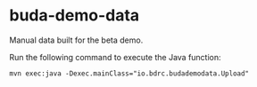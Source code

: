 # buda-demo-data

Manual data built for the beta demo.

Run the following command to execute the Java function:

```
mvn exec:java -Dexec.mainClass="io.bdrc.budademodata.Upload"
```
